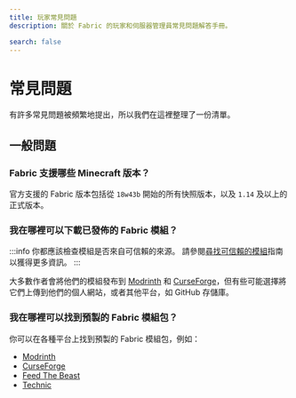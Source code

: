 ```yaml
---
title: 玩家常見問題
description: 關於 Fabric 的玩家和伺服器管理員常見問題解答手冊。

search: false
---
```


# 常見問題

有許多常見問題被頻繁地提出，所以我們在這裡整理了一份清單。

## 一般問題

### Fabric 支援哪些 Minecraft 版本？

官方支援的 Fabric 版本包括從 `18w43b` 開始的所有快照版本，以及 `1.14` 及以上的正式版本。

### 我在哪裡可以下載已發佈的 Fabric 模組？

:::info
你都應該檢查模組是否來自可信賴的來源。 請參閱[尋找可信賴的模組](./finding-mods)指南以獲得更多資訊。
:::

大多數作者會將他們的模組發布到 [Modrinth](https://modrinth.com/mods?g=categories:%27fabric%27) 和 [CurseForge](https://www.curseforge.com/minecraft/search?class=mc-mods&gameVersionTypeId=4)，但有些可能選擇將它們上傳到他們的個人網站，或者其他平台，如 GitHub 存儲庫。

### 我在哪裡可以找到預製的 Fabric 模組包？

你可以在各種平台上找到預製的 Fabric 模組包，例如：

- [Modrinth](https://modrinth.com/modpacks?g=categories:%27fabric%27)
- [CurseForge](https://www.curseforge.com/minecraft/search?class=modpacks&gameVersionTypeId=4)
- [Feed The Beast](https://www.feed-the-beast.com/ftb-app)
- [Technic](https://www.technicpack.net/modpacks)
